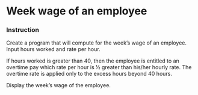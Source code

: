 # Week wage of an employee

### Instruction
Create a program that will compute for the week’s wage of an employee. Input hours worked and rate per hour.

If hours worked is greater than 40, then the employee is entitled to an overtime pay which rate per hour is ½ greater than his/her hourly rate.  The overtime rate is applied only to the excess hours beyond 40 hours.

Display the week’s wage of the employee.
